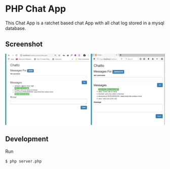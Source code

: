 # PHP Chat App 

This Chat App is a ratchet based chat App with all chat log stored in a mysql database.

<h2 id="screenshots">Screenshot</h2>

![](assets/1.JPG)


<h2 id="development">Development</h2>


Run
```
$ php server.php
```
